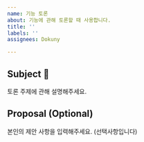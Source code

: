 ```yaml
---
name: 기능 토론
about: 기능에 관해 토론할 때 사용합니다.
title: ''
labels: ''
assignees: Dokuny

---
```


## Subject 🎈
토론 주제에 관해 설명해주세요.

## Proposal (Optional)
본인의 제안 사항을 입력해주세요. (선택사항입니다)
